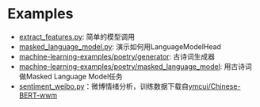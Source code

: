 # Examples

- [extract_features.py](https://github.com/gaolichen/simplebert/blob/main/examples/extract_features.py): 简单的模型调用
- [masked_language_model.py](https://github.com/gaolichen/simplebert/blob/main/examples/masked_language_model.py): 演示如何用LanguageModelHead
- [machine-learning-examples/poetry/generator](https://github.com/gaolichen/machine-learning-examples/tree/main/poetry/generator): 古诗词生成器
- [machine-learning-examples/poetry/masked_language_model](https://github.com/gaolichen/machine-learning-examples/tree/main/poetry/masked_language_model): 用古诗词做Masked Language Model任务
- [sentiment_weibo.py](https://github.com/gaolichen/simplebert/blob/main/examples/sentiment_weibo.py)：微博情绪分析，训练数据下载自[ymcui/Chinese-BERT-wwm](https://github.com/ymcui/Chinese-BERT-wwm/blob/master/data/weibo/weibo.zip)
